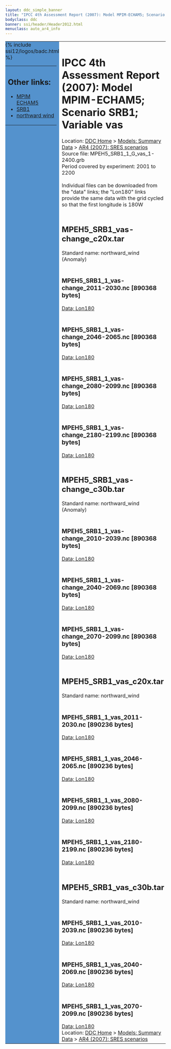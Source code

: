 ```yaml
---
layout: ddc_simple_banner
title: "IPCC 4th Assessment Report (2007): Model MPIM-ECHAM5; Scenario SRB1; Variable vas"
bodyclass: ddc
banner: ssi/header/Header2012.html
menuclass: auto_ar4_info
---
```



<table width="100%" border="0" cellspacing="0" cellpadding="0" style="border-collapse: collapse;">
<tr style="margin:0;padding:0;border:0;">
<td style="margin:0;padding:0;border:0;height:1pt;width:150pt;background:#5492CD;" valign="top" >

<div id="lh-col2" class="auto_ar4_info">
<table class="menumain" bgcolor="#5492CD" cellspacing="0" width="100%" border="0">
<tr><td>
<h2> Other links:</h2>
<ul>
<li><a href="/auto/ar4/model-MPIM-ECHAM5.html">MPIM<br/>ECHAM5</a></li>
<li><a href="/auto/ar4/scenario-SRB1.html">SRB1</a></li>
<li><a href="/auto/ar4/var-northward_wind.html">northward wind</a></li>
</ul>
</td></tr>
{% include ssi12/logos/badc.html %}
</table>
</div>
</td>
<td><h1>IPCC 4th Assessment Report (2007): Model MPIM-ECHAM5; Scenario SRB1; Variable vas</h1>

<!-- Breadcrumb1 -->
<div id="breadcrumb1" align="left">
Location: <a href="/index.html">DDC Home</a> > <a href="/sim/gcm_clim/">Models: Summary Data</a>
> <a href="/sim/gcm_clim/SRES_AR4/index.html">AR4 (2007): SRES scenarios</a>
</div>
<!-- End of Breadcrumb1 -->Source file: MPEH5_SRB1_1_G_vas_1-2400.grb
<br/>
Period covered by experiment: 2001 to 2200<br/>
<br/>Individual files can be downloaded from the "data" links; the "Lon180" links provide the same data
         with the grid cycled so that the first longitude is 180W<br/>
<br/><h2>MPEH5_SRB1_vas-change_c20x.tar</h2>
Standard name: northward_wind (Anomaly)<br>
<br/><h3>MPEH5_SRB1_1_vas-change_2011-2030.nc [890368 bytes]</h3>
<a href="http://apps.ipcc-data.org/cgi-bin/downl/ar4_nc/vas/MPEH5_SRB1_1_vas-change_2011-2030.nc">Data; </a><a href="http://apps.ipcc-data.org/cgi-bin/downl/ar4_nc/vas/MPEH5_SRB1_1_vas-change_2011-2030.cyto180.nc"> Lon180</a><br/>
<br/><h3>MPEH5_SRB1_1_vas-change_2046-2065.nc [890368 bytes]</h3>
<a href="http://apps.ipcc-data.org/cgi-bin/downl/ar4_nc/vas/MPEH5_SRB1_1_vas-change_2046-2065.nc">Data; </a><a href="http://apps.ipcc-data.org/cgi-bin/downl/ar4_nc/vas/MPEH5_SRB1_1_vas-change_2046-2065.cyto180.nc"> Lon180</a><br/>
<br/><h3>MPEH5_SRB1_1_vas-change_2080-2099.nc [890368 bytes]</h3>
<a href="http://apps.ipcc-data.org/cgi-bin/downl/ar4_nc/vas/MPEH5_SRB1_1_vas-change_2080-2099.nc">Data; </a><a href="http://apps.ipcc-data.org/cgi-bin/downl/ar4_nc/vas/MPEH5_SRB1_1_vas-change_2080-2099.cyto180.nc"> Lon180</a><br/>
<br/><h3>MPEH5_SRB1_1_vas-change_2180-2199.nc [890368 bytes]</h3>
<a href="http://apps.ipcc-data.org/cgi-bin/downl/ar4_nc/vas/MPEH5_SRB1_1_vas-change_2180-2199.nc">Data; </a><a href="http://apps.ipcc-data.org/cgi-bin/downl/ar4_nc/vas/MPEH5_SRB1_1_vas-change_2180-2199.cyto180.nc"> Lon180</a><br/>
<br/><h2>MPEH5_SRB1_vas-change_c30b.tar</h2>
Standard name: northward_wind (Anomaly)<br>
<br/><h3>MPEH5_SRB1_1_vas-change_2010-2039.nc [890368 bytes]</h3>
<a href="http://apps.ipcc-data.org/cgi-bin/downl/ar4_nc/vas/MPEH5_SRB1_1_vas-change_2010-2039.nc">Data; </a><a href="http://apps.ipcc-data.org/cgi-bin/downl/ar4_nc/vas/MPEH5_SRB1_1_vas-change_2010-2039.cyto180.nc"> Lon180</a><br/>
<br/><h3>MPEH5_SRB1_1_vas-change_2040-2069.nc [890368 bytes]</h3>
<a href="http://apps.ipcc-data.org/cgi-bin/downl/ar4_nc/vas/MPEH5_SRB1_1_vas-change_2040-2069.nc">Data; </a><a href="http://apps.ipcc-data.org/cgi-bin/downl/ar4_nc/vas/MPEH5_SRB1_1_vas-change_2040-2069.cyto180.nc"> Lon180</a><br/>
<br/><h3>MPEH5_SRB1_1_vas-change_2070-2099.nc [890368 bytes]</h3>
<a href="http://apps.ipcc-data.org/cgi-bin/downl/ar4_nc/vas/MPEH5_SRB1_1_vas-change_2070-2099.nc">Data; </a><a href="http://apps.ipcc-data.org/cgi-bin/downl/ar4_nc/vas/MPEH5_SRB1_1_vas-change_2070-2099.cyto180.nc"> Lon180</a><br/>
<br/><h2>MPEH5_SRB1_vas_c20x.tar</h2>
Standard name: northward_wind<br>
<br/><h3>MPEH5_SRB1_1_vas_2011-2030.nc [890236 bytes]</h3>
<a href="http://apps.ipcc-data.org/cgi-bin/downl/ar4_nc/vas/MPEH5_SRB1_1_vas_2011-2030.nc">Data; </a><a href="http://apps.ipcc-data.org/cgi-bin/downl/ar4_nc/vas/MPEH5_SRB1_1_vas_2011-2030.cyto180.nc"> Lon180</a><br/>
<br/><h3>MPEH5_SRB1_1_vas_2046-2065.nc [890236 bytes]</h3>
<a href="http://apps.ipcc-data.org/cgi-bin/downl/ar4_nc/vas/MPEH5_SRB1_1_vas_2046-2065.nc">Data; </a><a href="http://apps.ipcc-data.org/cgi-bin/downl/ar4_nc/vas/MPEH5_SRB1_1_vas_2046-2065.cyto180.nc"> Lon180</a><br/>
<br/><h3>MPEH5_SRB1_1_vas_2080-2099.nc [890236 bytes]</h3>
<a href="http://apps.ipcc-data.org/cgi-bin/downl/ar4_nc/vas/MPEH5_SRB1_1_vas_2080-2099.nc">Data; </a><a href="http://apps.ipcc-data.org/cgi-bin/downl/ar4_nc/vas/MPEH5_SRB1_1_vas_2080-2099.cyto180.nc"> Lon180</a><br/>
<br/><h3>MPEH5_SRB1_1_vas_2180-2199.nc [890236 bytes]</h3>
<a href="http://apps.ipcc-data.org/cgi-bin/downl/ar4_nc/vas/MPEH5_SRB1_1_vas_2180-2199.nc">Data; </a><a href="http://apps.ipcc-data.org/cgi-bin/downl/ar4_nc/vas/MPEH5_SRB1_1_vas_2180-2199.cyto180.nc"> Lon180</a><br/>
<br/><h2>MPEH5_SRB1_vas_c30b.tar</h2>
Standard name: northward_wind<br>
<br/><h3>MPEH5_SRB1_1_vas_2010-2039.nc [890236 bytes]</h3>
<a href="http://apps.ipcc-data.org/cgi-bin/downl/ar4_nc/vas/MPEH5_SRB1_1_vas_2010-2039.nc">Data; </a><a href="http://apps.ipcc-data.org/cgi-bin/downl/ar4_nc/vas/MPEH5_SRB1_1_vas_2010-2039.cyto180.nc"> Lon180</a><br/>
<br/><h3>MPEH5_SRB1_1_vas_2040-2069.nc [890236 bytes]</h3>
<a href="http://apps.ipcc-data.org/cgi-bin/downl/ar4_nc/vas/MPEH5_SRB1_1_vas_2040-2069.nc">Data; </a><a href="http://apps.ipcc-data.org/cgi-bin/downl/ar4_nc/vas/MPEH5_SRB1_1_vas_2040-2069.cyto180.nc"> Lon180</a><br/>
<br/><h3>MPEH5_SRB1_1_vas_2070-2099.nc [890236 bytes]</h3>
<a href="http://apps.ipcc-data.org/cgi-bin/downl/ar4_nc/vas/MPEH5_SRB1_1_vas_2070-2099.nc">Data; </a><a href="http://apps.ipcc-data.org/cgi-bin/downl/ar4_nc/vas/MPEH5_SRB1_1_vas_2070-2099.cyto180.nc"> Lon180</a><br/>
<!-- Breadcrumb2 -->
<div id="breadcrumb2" align="left">
Location: <a href="/index.html">DDC Home</a> > <a href="/sim/gcm_clim/">Models: Summary Data</a>
> <a href="/sim/gcm_clim/SRES_AR4/index.html">AR4 (2007): SRES scenarios</a>
</div>
<!-- End of Breadcrumb2 --></td></tr></table>
